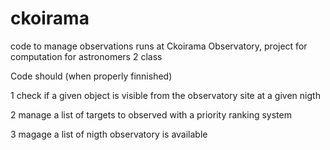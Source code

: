 # ckoirama
code to manage observations runs at Ckoirama Observatory, project for computation for astronomers 2 class

Code should (when properly finnished)

1 check if a given object is visible from the observatory site at a given nigth

2 manage a list of targets to observed with a priority ranking system

3 magage a list of nigth observatory is available
 
